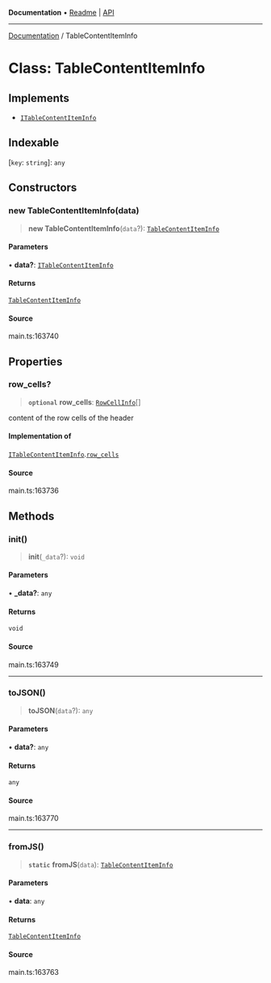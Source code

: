 **Documentation** • [Readme](../README.md) \| [API](../globals.md)

***

[Documentation](../README.md) / TableContentItemInfo

# Class: TableContentItemInfo

## Implements

- [`ITableContentItemInfo`](../interfaces/ITableContentItemInfo.md)

## Indexable

 \[`key`: `string`\]: `any`

## Constructors

### new TableContentItemInfo(data)

> **new TableContentItemInfo**(`data`?): [`TableContentItemInfo`](TableContentItemInfo.md)

#### Parameters

• **data?**: [`ITableContentItemInfo`](../interfaces/ITableContentItemInfo.md)

#### Returns

[`TableContentItemInfo`](TableContentItemInfo.md)

#### Source

main.ts:163740

## Properties

### row\_cells?

> **`optional`** **row\_cells**: [`RowCellInfo`](RowCellInfo.md)[]

content of the row cells of the header

#### Implementation of

[`ITableContentItemInfo`](../interfaces/ITableContentItemInfo.md).[`row_cells`](../interfaces/ITableContentItemInfo.md#row_cells)

#### Source

main.ts:163736

## Methods

### init()

> **init**(`_data`?): `void`

#### Parameters

• **\_data?**: `any`

#### Returns

`void`

#### Source

main.ts:163749

***

### toJSON()

> **toJSON**(`data`?): `any`

#### Parameters

• **data?**: `any`

#### Returns

`any`

#### Source

main.ts:163770

***

### fromJS()

> **`static`** **fromJS**(`data`): [`TableContentItemInfo`](TableContentItemInfo.md)

#### Parameters

• **data**: `any`

#### Returns

[`TableContentItemInfo`](TableContentItemInfo.md)

#### Source

main.ts:163763
